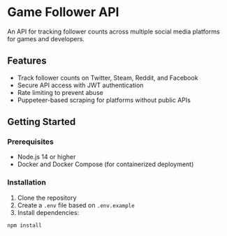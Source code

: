 # Game Follower API

An API for tracking follower counts across multiple social media platforms for games and developers.

## Features

- Track follower counts on Twitter, Steam, Reddit, and Facebook
- Secure API access with JWT authentication
- Rate limiting to prevent abuse
- Puppeteer-based scraping for platforms without public APIs

## Getting Started

### Prerequisites

- Node.js 14 or higher
- Docker and Docker Compose (for containerized deployment)

### Installation

1. Clone the repository
2. Create a `.env` file based on `.env.example`
3. Install dependencies:

```bash
npm install